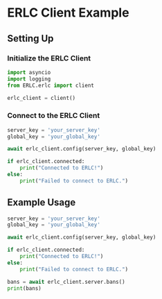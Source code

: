 # ERLC Client Example


## Setting Up
### Initialize the ERLC Client


```python
import asyncio
import logging
from ERLC.erlc import client

erlc_client = client()
```

### Connect to the ERLC Client

```python
server_key = 'your_server_key'
global_key = 'your_global_key'

await erlc_client.config(server_key, global_key)

if erlc_client.connected:
    print("Connected to ERLC!")
else:
    print("Failed to connect to ERLC.")
```

## Example Usage

```python
server_key = 'your_server_key'
global_key = 'your_global_key'

await erlc_client.config(server_key, global_key)

if erlc_client.connected:
    print("Connected to ERLC!")
else:
    print("Failed to connect to ERLC.")

bans = await erlc_client.server.bans()
print(bans)


